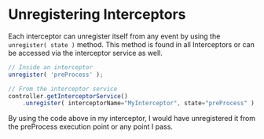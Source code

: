 # Unregistering Interceptors

Each interceptor can unregister itself from any event by using the `unregister( state )` method. This method is found in all Interceptors or can be accessed via the interceptor service as well.

```js
// Inside an interceptor
unregister( 'preProcess' );

// From the interceptor service
controller.getInterceptorService()
	.unregister( interceptorName="MyInterceptor", state="preProcess" );
```

By using the code above in my interceptor, I would have unregistered it from the preProcess execution point or any point I pass.